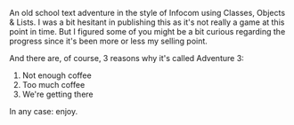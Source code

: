 An old school text adventure in the style of Infocom using Classes, Objects & Lists. I was a bit hesitant in publishing this as it's not really a game at this point in time. But I figured some of you might be a bit curious regarding the progress since it's been more or less my selling point.

And there are, of course, 3 reasons why it's called Adventure 3:

1. Not enough coffee
2. Too much coffee
3. We're getting there

In any case: enjoy.
